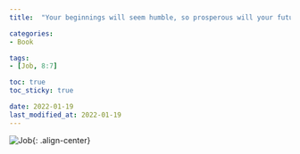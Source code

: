```yaml
---
title:  "Your beginnings will seem humble, so prosperous will your future be"

categories:
- Book

tags:
- [Job, 8:7]

toc: true
toc_sticky: true

date: 2022-01-19
last_modified_at: 2022-01-19
---
```

  
  
![Job](/Images/Sentence/Job87.png){: .align-center}
